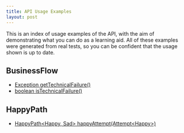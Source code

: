```yaml
---
title: API Usage Examples
layout: post
---
```

This is an index of usage examples of the API, with the aim of demonstrating what you can do as a learning aid.
All of these examples were generated from real tests, so you can be confident that the usage shown is up to date.

## BusinessFlow
* [Exception getTechnicalFailure()](BusinessFlow/Exception_getTechnicalFailure--)
* [boolean isTechnicalFailure()](BusinessFlow/boolean_isTechnicalFailure--)

## HappyPath
* [HappyPath&lt;Happy, Sad&gt; happyAttempt(Attempt&lt;Happy&gt;)](HappyPath/HappyPath-Happy,_Sad-_happyAttempt-Attempt-Happy--)